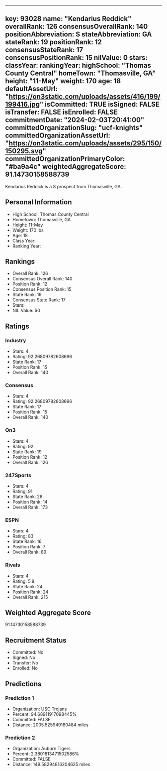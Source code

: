 ---
  key: 93028
  name: "Kendarius Reddick"
  overallRank: 126
  consensusOverallRank: 140
  positionAbbreviation: S
  stateAbbreviation: GA
  stateRank: 19
  positionRank: 12
  consensusStateRank: 17
  consensusPositionRank: 15
  nilValue: 0
  stars: 
  classYear: 
  rankingYear: 
  highSchool: "Thomas County Central"
  homeTown: "Thomasville, GA"
  height: "11-May"
  weight: 170
  age: 18
  defaultAssetUrl: "https://on3static.com/uploads/assets/416/199/199416.jpg"
  isCommitted: TRUE
  isSigned: FALSE
  isTransfer: FALSE
  isEnrolled: FALSE
  commitmentDate: "2024-02-03T20:41:00"
  committedOrganizationSlug: "ucf-knights"
  committedOrganizationAssetUrl: "https://on3static.com/uploads/assets/295/150/150295.svg"
  committedOrganizationPrimaryColor: "#ba9a4c"
  weightedAggregateScore: 91.14730158588739
  ---
  
  Kendarius Reddick is a S prospect from Thomasville, GA.
  
  ## Personal Information
  - High School: Thomas County Central
  - Hometown: Thomasville, GA
  - Height: 11-May
  - Weight: 170 lbs
  - Age: 18
  - Class Year: 
  - Ranking Year: 
  
  ## Rankings
  - Overall Rank: 126
  - Consensus Overall Rank: 140
  - Position Rank: 12
  - Consensus Position Rank: 15
  - State Rank: 19
  - Consensus State Rank: 17
  - Stars: 
  - NIL Value: $0
  
  ## Ratings
  
  ### Industry
  - Stars: 4
  - Rating: 92.26809782608696
  - State Rank: 17
  - Position Rank: 15
  - Overall Rank: 140
  
  ### Consensus
  - Stars: 4
  - Rating: 92.26809782608696
  - State Rank: 17
  - Position Rank: 15
  - Overall Rank: 140
  
  ### On3
  - Stars: 4
  - Rating: 92
  - State Rank: 19
  - Position Rank: 12
  - Overall Rank: 126
  
  ### 247Sports
  - Stars: 4
  - Rating: 91
  - State Rank: 26
  - Position Rank: 14
  - Overall Rank: 173
  
  ### ESPN
  - Stars: 4
  - Rating: 83
  - State Rank: 16
  - Position Rank: 7
  - Overall Rank: 89
  
  ### Rivals
  - Stars: 4
  - Rating: 5.8
  - State Rank: 24
  - Position Rank: 24
  - Overall Rank: 215
  
  ## Weighted Aggregate Score
  91.14730158588739
  
  ## Recruitment Status
  - Committed: No
  - Signed: No
  - Transfer: No
  - Enrolled: No
  
  
  
  ## Predictions
  
  ### Prediction 1
  - Organization: USC Trojans
  - Percent: 94.68911917098445%
  - Committed: FALSE
  - Distance: 2005.525949180484 miles
  
  ### Prediction 2
  - Organization: Auburn Tigers
  - Percent: 2.3801813471502586%
  - Committed: FALSE
  - Distance: 149.58294816204625 miles
  